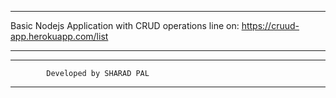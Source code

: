 -------------------------------------------------------------------------------------------------------------------------------

Basic Nodejs Application with CRUD operations line on: https://cruud-app.herokuapp.com/list

-------------------------------------------------------------------------------------------------------------------------------




---------------------------------------

            Developed by SHARAD PAL 

---------------------------------------
